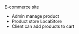 E-commerce site 
* Admin manage product 
* Product store LocalStore
* Client can add products to cart
